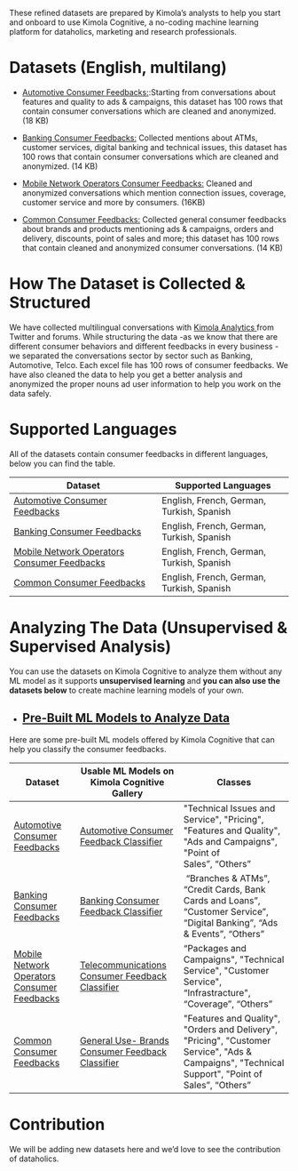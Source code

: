 These refined datasets are prepared by Kimola’s analysts to help you start and onboard to use Kimola Cognitive, a no-coding machine learning platform for dataholics, marketing and research professionals.

# Datasets (English, multilang)

* [Automotive Consumer Feedbacks:](https://github.com/Kimola/kimola-cognitive-nlp-datasets/tree/master/automotive/):Starting from conversations about features and quality to ads & campaigns, this dataset has 100 rows that contain consumer conversations which are cleaned and anonymized. (18 KB) 

* [Banking Consumer Feedbacks:](https://github.com/Kimola/kimola-cognitive-nlp-datasets/tree/master/banking/) Collected mentions about ATMs, customer services, digital banking and technical issues, this dataset has 100 rows that contain consumer conversations which are cleaned and anonymized. (14 KB) 

* [Mobile Network Operators Consumer Feedbacks:](https://github.com/Kimola/kimola-cognitive-nlp-datasets/tree/master/common/) Cleaned and anonymized conversations which mention connection issues, coverage, customer service and more by consumers. (16KB) 

* [Common Consumer Feedbacks:](https://github.com/Kimola/kimola-cognitive-nlp-datasets/tree/master/mobile-network-operators/)  Collected general consumer feedbacks about brands and products mentioning ads & campaigns, orders and delivery,  discounts, point of sales and more; this dataset has 100 rows that contain cleaned and anonymized consumer conversations. (14 KB)


# How The Dataset is Collected & Structured

We have collected multilingual conversations with [Kimola Analytics ](https://kimola.com/analytics)from Twitter and forums. While structuring the data -as we know that there are different consumer behaviors and different feedbacks in every business - we separated the conversations sector by sector such as Banking, Automotive, Telco. Each excel file has 100 rows of consumer feedbacks. We have also cleaned the data to help you get a better analysis and anonymized the proper nouns ad user information to help you work on the data safely.

# Supported Languages

All of the datasets contain consumer feedbacks in different languages, below you can find the table. 

| Dataset  | Supported Languages |
| ------------- | ------------- |
| [Automotive Consumer Feedbacks](https://github.com/Kimola/kimola-cognitive-nlp-datasets/tree/master/automotive/)  | English, French, German, Turkish, Spanish  |
| [Banking Consumer Feedbacks](https://github.com/Kimola/kimola-cognitive-nlp-datasets/tree/master/banking/) | English, French, German, Turkish, Spanish  |
| [Mobile Network Operators Consumer Feedbacks](https://github.com/Kimola/kimola-cognitive-nlp-datasets/tree/master/common/)  | English, French, German, Turkish, Spanish  |
| [Common Consumer Feedbacks](https://github.com/Kimola/kimola-cognitive-nlp-datasets/tree/master/mobile-network-operators/)   | English, French, German, Turkish, Spanish  |


# Analyzing The Data (Unsupervised & Supervised Analysis)
You can use the datasets on Kimola Cognitive to analyze them without any ML model as it supports **unsupervised learning** and **you can also use the datasets below** to create machine learning models of your own. 

- ## [Pre-Built ML Models to Analyze Data ](https://kimola.com/cognitive/gallery)
Here are some pre-built ML models offered by Kimola Cognitive that can help you classify the consumer feedbacks.


| Dataset  | Usable ML Models on Kimola Cognitive Gallery | Classes |
| ------------- | ------------- | ------------- |
| [Automotive Consumer Feedbacks](https://github.com/Kimola/kimola-cognitive-nlp-datasets/tree/master/automotive/)  | [Automotive Consumer Feedback Classifier](https://kimola.com/cognitive/gallery/140317/automative-consumer-feedback-classifier) | "Technical Issues and Service", "Pricing", "Features and Quality", "Ads and Campaigns", "Point of Sales”, “Others” |
| [Banking Consumer Feedbacks](https://github.com/Kimola/kimola-cognitive-nlp-datasets/tree/master/banking/) | [Banking Consumer Feedback Classifier](https://kimola.com/cognitive/gallery/140316/banking-consumer-feedback-classifier) |  “Branches & ATMs”, “Credit Cards, Bank Cards and Loans”, “Customer Service”, “Digital Banking”, “Ads & Events”, “Others” |
| [Mobile Network Operators Consumer Feedbacks](https://github.com/Kimola/kimola-cognitive-nlp-datasets/tree/master/common/)  | [Telecommunications Consumer Feedback Classifier](https://kimola.com/cognitive/gallery/140318/telecommunications-consumer-feedback-classifier) | “Packages and Campaigns", "Technical Service", "Customer Service", “Infrastracture", “Coverage”, “Others” |
| [Common Consumer Feedbacks](https://github.com/Kimola/kimola-cognitive-nlp-datasets/tree/master/mobile-network-operators/)   | [General Use- Brands Consumer Feedback Classifier](https://kimola.com/cognitive/gallery/140321/general-use-brands-consumer-feedback-classifier)  | "Features and Quality", "Orders and Delivery", "Pricing", "Customer Service", "Ads & Campaigns", "Technical Support", "Point of Sales”, “Others” |

# Contribution
We will be adding new datasets here and we’d love to see the contribution of dataholics. 




